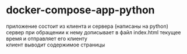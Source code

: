 # docker-compose-app-python
приложение состоит из клиента и сервера (написаны на python)<br>
сервер при обращении к нему дописывает в файл index.html текущее время и отправляет его клиенту<br>
клиент выводит содержимое страницы
